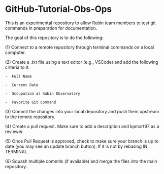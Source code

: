 # GitHub-Tutorial-Obs-Ops
This is an experimental repository to allow Rubin team members to test git commands in preparation for documentation.

The goal of this repository is to do the following:

(1)  Connect to a remote repository through terminal commands on a local computer.

(2)  Create a .txt file using a text editor (e.g., VSCode) and add the following criteria to it:

    -  Full Name
    
    -  Current Date
    
    -  Occupation at Rubin Observatory
    
    -  Favorite Git Command
    
(3)  Commit the changes into your local depository and push them upstream to the remote repository.

(4)  Create a pull request. Make sure to add a description and kpmort97 as a reviewer.

(5)  Once Pull Request is approved, check to make sure your branch is up to date (you may see an update branch button). If it is not by rebasing IN TERMINAL. 

(6)  Squash multiple commits (if available) and merge the files into the main repository.

